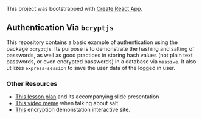 This project was bootstrapped with [Create React App](https://github.com/facebook/create-react-app).

## Authentication Via `bcryptjs`

This repository contains a basic example of authentication using the package `bcryptjs`. Its purpose is to demonstrate the hashing and salting of passwords, as well as good practices in storing hash values (not plain text passwords, or even encrypted passwords) in a database via `massive`. It also utilizes `express-session` to save the user data of the logged in user.

### Other Resources

* <a href='https://github.com/DevMountain/web-curriculum/tree/master/unit-6/6.4-node-5'>This lesson plan</a> and its accompanying slide presentation
* <a href='https://www.youtube.com/watch?v=3KquFZYi6L0'>This video meme</a> when talking about salt.
* <a href='http://cobweb.cs.uga.edu/~dme/csci6300/Encryption/Crypto.html'>This</a> encryption demonstation interactive site.